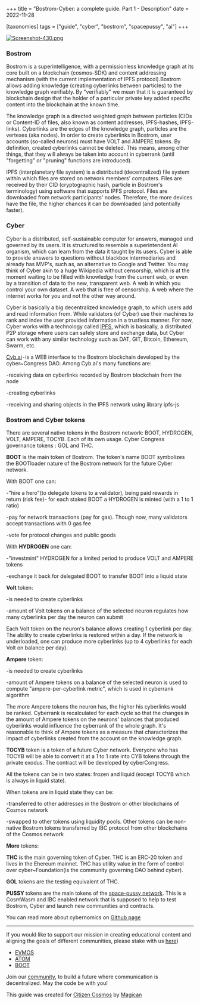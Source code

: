 +++
title = "Bostrom-Cyber: a complete guide. Part 1 - Description"
date = 2022-11-28

[taxonomies]
tags = ["guide", "cyber", "bostrom", "spacepussy", "ai"]
+++

[![Screenshot-430.png](https://i.postimg.cc/V6zW89PN/Screenshot-430.png)](https://postimg.cc/8Fn6d658)
### Bostrom
Bostrom is a superintelligence, with a permissionless knowledge graph at its core built on a blockchain (cosmos-SDK) and content addressing mechanism (with the current implementation of IPFS protocol).Bostrom allows adding knowledge (creating cyberlinks between particles) to the knowledge graph verifiably. By "verifiably" we mean that it is guaranteed by blockchain design that the holder of a particular private key added specific content into the blockchain at the known time.

<!-- more -->

The knowledge graph is a directed weighted graph between particles (CIDs or Content-ID of files, also known as content addresses, IPFS-hashes, IPFS-links).
Cyberlinks are the edges of the knowledge graph, particles are the vertexes (aka nodes). In order to create cyberlinks in Bostrom, user accounts (so-called neurons) must have VOLT and AMPERE tokens. By definition, created cyberlinks cannot be deleted. This means, among other things, that they will always be taken into account in cyberrank (until "forgetting" or "pruning" functions are introduced).

<!-- more -->


IPFS (interplanetary file system) is a distributed (decentralized) file system within which files are stored on network members' computers. Files are received by their CID (cryptographic hash, particle in Bostrom's terminology) using software that supports IPFS protocol.
Files are downloaded from network participants' nodes. Therefore, the more devices have the file, the higher chances it can be downloaded (and potentially faster).

### Cyber
Cyber is a distributed, self-sustainable computer for answers, managed and governed by its users. It is structured to resemble a superintendent AI organism, which can learn from the data it taught by its users. Cyber is able to provide answers to questions without blackbox intermediaries and already has MVP's, such as, an alternative to Google and Twitter.
You may think of Cyber akin to a huge Wikipedia without censorship, which is at the moment waiting to be filled with knowledge from the current web, or even by a transition of data to the new, transparent web. A web in which you control your own dataset. A web that is free of censorship. A web where the internet works for you and not the other way around.

Cyber is basically a big decentralized knowledge graph, to which users add and read information from. While validators (of Cyber) use their machines to rank and index the user provided information in a trustless manner. For now, Cyber works with a technology called [IPFS](https://ipfs.tech/), which is basically, a distributed P2P storage where users can safely store and exchange data, but Cyber can work with any similar technology such as DAT, GIT, Bitcoin, Ethereum, Swarm, etc.

[Cyb.ai](https://cyb.ai/) - is a WEB interface to the Bostrom blockchain developed by the cyber~Congress DAO. Among Cyb.ai's many functions are:

-receiving data on cyberlinks recorded by Bostrom blockchain from the node

-creating cyberlinks

-receiving and sharing objects in the IPFS network using library ipfs-js

### Bostrom and Cyber tokens
There are several native tokens in the Bostrom network: BOOT, HYDROGEN, VOLT, AMPERE, TOCYB. Each of its own usage.
Cyber Congress governance tokens : GOL and THC.

**BOOT** is the main token of Bostrom. The token's name BOOT symbolizes the BOOTloader nature of the Bostrom network for the future Cyber network.

With BOOT one can:

-"hire a hero"(to delegate tokens to a validator), being paid rewards in return (risk fee)- for each staked BOOT a HYDROGEN is minted (with a 1 to 1 ratio)

-pay for network transactions (pay for gas). Though now, many validators accept transactions with 0 gas fee

-vote for protocol changes and public goods

With **HYDROGEN** one can:

-"investmint" HYDROGEN for a limited period to produce VOLT and AMPERE tokens

-exchange it back for delegated BOOT to transfer BOOT into a liquid state

**Volt** token:

-is needed to create cyberlinks

-amount of Volt tokens on a balance of the selected neuron regulates how many cyberlinks per day the neuron can submit

Each Volt token on the neuron's balance allows creating 1 cyberlink per day. The ability to create cyberlinks is restored within a day.
If the network is underloaded, one can produce more cyberlinks (up to 4 cyberlinks for each Volt on balance per day).

**Ampere** token:

-is needed to create cyberlinks

-amount of Ampere tokens on a balance of the selected neuron is used to compute "ampere-per-cyberlink metric", which is used in cyberrank algorithm

The more Ampere tokens the neuron has, the higher his cyberlinks would be ranked. Cyberrank is recalculated for each cycle so that the changes in the amount of Ampere tokens on the neurons' balances that produced cyberlinks would influence the cyberrank of the whole graph. It's reasonable to think of Ampere tokens as a measure that characterizes the impact of cyberlinks created from the account on the knowledge graph.

**TOCYB** token is a token of a future Cyber network. Everyone who has TOCYB will be able to convert it at a 1 to 1 rate into CYB tokens through the private exodus. The contract will be developed by cyberCongress.

All the tokens can be in two states: frozen and liquid (except TOCYB which is always in liquid state).

When tokens are in liquid state they can be:

-transferred to other addresses in the Bostrom or other blockchains of Cosmos network

-swapped to other tokens using liquidity pools. Other tokens can be non-native Bostrom tokens transferred by IBC protocol from other blockchains of the Cosmos network

**More** tokens:

**THC** is the main governing token of Cyber. THC is an ERC-20 token and lives in the Ehereum mainnet. THC has utility value in the form of control over cyber~Foundation(is the community governing DAO behind cyber).

**GOL** tokens are the testing equivalent of THC.

**PUSSY** tokens are the main tokens of the [space-pussy network](https://space-pussy.cyb.ai/). This is a CosmWasm and IBC enabled network that is supposed to help to test Bostrom, Cyber and launch new communities and contracts.

You can read more about cybernomics on [Github page](https://github.com/cybercongress/cybernomics/blob/main/bostrom/README.md)

-----------------------------------------------------------------------------------------------------------------------------------------------------------

If you would like to support our mission in creating educational content and aligning the goals of different communities, please stake with us [here](https://www.citizencosmos.space/staking)) 

- [EVMOS](https://wallet.keplr.app/chains/evmos?modal=validator&chain=evmos_9001-2&validator_address=evmosvaloper1mtwvpdd57gpkyejd566s24afr9zm5ryq8gwpvj) 
- [ATOM](https://wallet.keplr.app/chains/cosmos-hub?modal=validator&chain=cosmoshub-4&validator_address=cosmosvaloper1e859xaue4k2jzqw20cv6l7p3tmc378pc3k8g2u) 
- [BOOT](https://wallet.keplr.app/chains/bostrom?modal=validator&chain=bostrom&validator_address=bostromvaloper1f7nx65pmayfenpfwzwaamwas4ygmvalqj6dz5r)

Join our [community](https://discord.gg/kJaG3EucCX), to build a future where communication is decentralized. May the code be with you! 

This guide was created for [Citizen Cosmos](https://www.citizencosmos.space/) by [Magican](https://t.me/magican_n)
